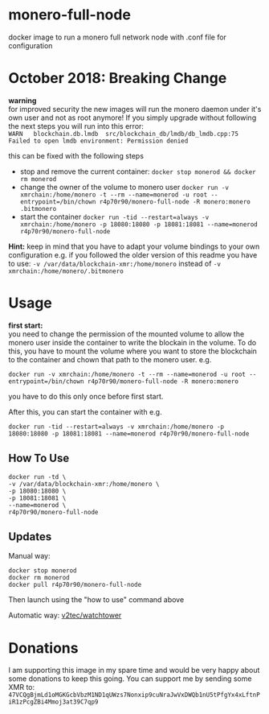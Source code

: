 # monero-full-node

docker image to run a monero full network node with .conf file for configuration

# October 2018: Breaking Change
**warning**  
for improved security the new images will run the monero daemon under it's own user and not as root anymore!
If you simply upgrade without following the next steps you will run into this error:  
`WARN 	blockchain.db.lmdb	src/blockchain_db/lmdb/db_lmdb.cpp:75	Failed to open lmdb environment: Permission denied`

this can be fixed with the following steps  

* stop and remove the current container: `docker stop monerod && docker rm monerod`
* change the owner of the volume to monero user `docker run -v xmrchain:/home/monero -t --rm --name=monerod -u root --entrypoint=/bin/chown r4p70r90/monero-full-node -R monero:monero .bitmonero`
* start the container `docker run -tid --restart=always -v xmrchain:/home/monero -p 18080:18080 -p 18081:18081 --name=monerod r4p70r90/monero-full-node`

**Hint:** keep in mind that you have to adapt your volume bindings to your own configuration e.g. if you followed the older version of this readme you have to use: `-v /var/data/blockchain-xmr:/home/monero` instead of `-v xmrchain:/home/monero/.bitmonero`

# Usage

**first start:**  
you need to change the permission of the mounted volume to allow the monero user inside the container to write the blockain in the volume. To do this, you have to mount the volume where you want to store the blockchain to the container and chown that path to the monero user. e.g.

`docker run -v xmrchain:/home/monero -t --rm --name=monerod -u root --entrypoint=/bin/chown r4p70r90/monero-full-node -R monero:monero`

you have to do this only once before first start.

After this, you can start the container with e.g.

`docker run -tid --restart=always -v xmrchain:/home/monero -p 18080:18080 -p 18081:18081 --name=monerod r4p70r90/monero-full-node`

## How To Use
```
docker run -td \
-v /var/data/blockchain-xmr:/home/monero \
-p 18080:18080 \
-p 18081:18081 \
--name=monerod \
r4p70r90/monero-full-node
```

## Updates
Manual way:
```
docker stop monerod
docker rm monerod
docker pull r4p70r90/monero-full-node
```
Then launch using the "how to use" command above
    
Automatic way: [v2tec/watchtower](https://github.com/v2tec/watchtower)

# Donations

I am supporting this image in my spare time and would be very happy about some donations to keep this going. You can support me by sending some XMR to: `47VCQgBjmLd1oMGKGcbVbzM1ND1qUWzs7Nonxip9cuNraJwVxDWQb1nU5tPfgYx4xLftnPiR1zPcgZBi4Mmoj3at39C7qp9`
